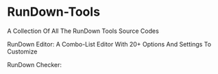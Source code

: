 # RunDown-Tools

A Collection Of All The RunDown Tools Source Codes

RunDown Editor:
A Combo-List Editor With 20+ Options And Settings To Customize

RunDown Checker:
